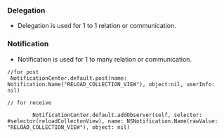 ### Delegation
- Delegation is used for 1 to 1 relation or communication. 

### Notification 

- Notification is used for 1 to many relation or communication. 


```
//for post 
 NotificationCenter.default.post(name: Notification.Name("RELOAD_COLLECTION_VIEW"), object:nil, userInfo: nil)
```

```
// for receive

        NotificationCenter.default.addObserver(self, selector: #selector(reloadCollectonView), name: NSNotification.Name(rawValue: "RELOAD_COLLECTION_VIEW"), object: nil)
        
        
        
```
